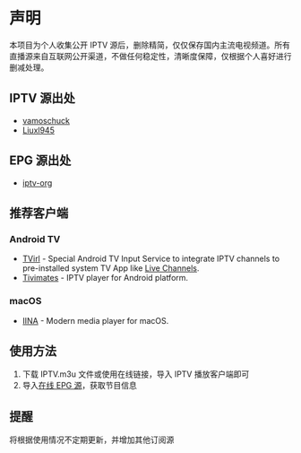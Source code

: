 # 声明

本项目为个人收集公开 IPTV 源后，删除精简，仅仅保存国内主流电视频道。所有直播源来自互联网公开渠道，不做任何稳定性，清晰度保障，仅根据个人喜好进行删减处理。

## IPTV 源出处

- [vamoschuck](https://github.com/vamoschuck/TV/blob/main/M3U)
- [Liuxl945](https://github.com/Liuxl945/TV)

## EPG 源出处

- [iptv-org](https://iptv-org.github.io/epg/guides/cn/tv.cctv.com.epg.xml)

## 推荐客户端

### Android TV

- [TVirl](https://play.google.com/store/apps/details?id=by.stari4ek.tvirl) - Special Android TV Input Service to integrate IPTV channels to pre-installed system TV App like [Live Channels](https://play.google.com/store/apps/details?id=com.google.android.tv).
- [Tivimates](https://tivimates.com)  - IPTV player for Android platform.


### macOS
    
- [IINA](https://iina.io/) - Modern media player for macOS.


## 使用方法

1. 下载 IPTV.m3u 文件或使用在线链接，导入 IPTV 播放客户端即可
2. 导入[在线 EPG 源](https://iptv-org.github.io/epg/guides/cn/tv.cctv.com.epg.xml)，获取节目信息 


## 提醒

将根据使用情况不定期更新，并增加其他订阅源
